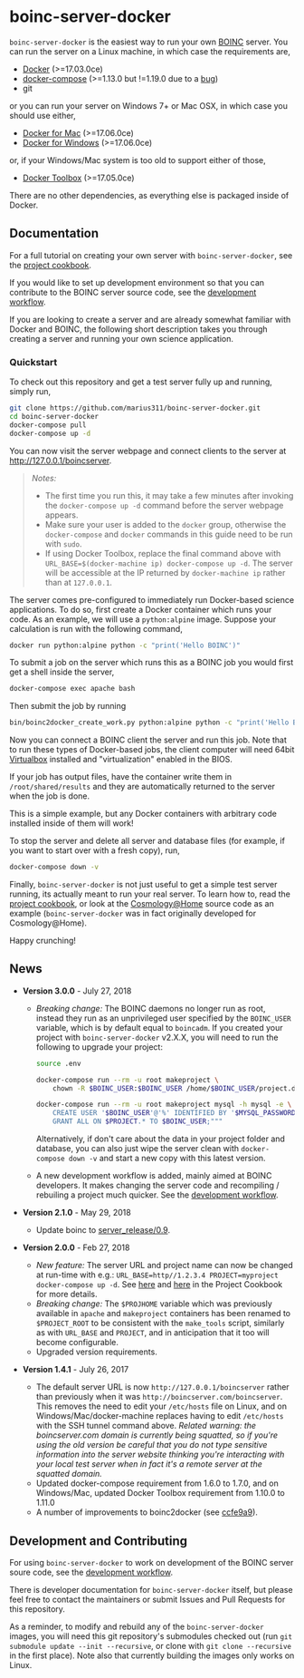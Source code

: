 
# boinc-server-docker

`boinc-server-docker` is the easiest way to run your own [BOINC](http://boinc.berkeley.edu/) server. You can run the server on a Linux machine, in which case the requirements are, 

* [Docker](https://docs.docker.com/engine/installation/) (>=17.03.0ce)
* [docker-compose](https://docs.docker.com/compose/install/) (>=1.13.0 but !=1.19.0 due to a [bug](https://github.com/docker/docker-py/issues/1841))
* git

or you can run your server on Windows 7+ or Mac OSX, in which case you should use either,

* [Docker for Mac](https://docs.docker.com/docker-for-mac/install/#download-docker-for-) (>=17.06.0ce)
* [Docker for Windows](https://docs.docker.com/docker-for-windows/install/) (>=17.06.0ce)

or, if your Windows/Mac system is too old to support either of those,

* [Docker Toolbox](https://docs.docker.com/toolbox/overview) (>=17.05.0ce)

There are no other dependencies, as everything else is packaged inside of Docker. 


## Documentation

For a full tutorial on creating your own server with `boinc-server-docker`, see the [project cookbook](https://github.com/marius311/boinc-server-docker/blob/master/docs/cookbook.md). 

If you would like to set up development environment so that you can contribute to the BOINC server source code, see the [development workflow](docs/dev-workflow.md). 

If you are looking to create a server and are already somewhat familiar with Docker and BOINC, the following short description takes you through creating a server and running your own science application. 

### Quickstart

To check out this repository and get a test server fully up and running, simply run,
```bash
git clone https://github.com/marius311/boinc-server-docker.git
cd boinc-server-docker
docker-compose pull
docker-compose up -d
```

You can now visit the server webpage and connect clients to the server at http://127.0.0.1/boincserver. 

> *Notes:* 
> * The first time you run this, it may take a few minutes after invoking the `docker-compose up -d` command before the server webpage appears. 
> * Make sure your user is added to the `docker` group, otherwise the `docker-compose` and `docker` commands in this guide need to be run with `sudo`. 
> * If using Docker Toolbox, replace the final command above with `URL_BASE=$(docker-machine ip) docker-compose up -d`. The server will be accessible at the IP returned by `docker-machine ip` rather than at `127.0.0.1`.

The server comes pre-configured to immediately run Docker-based science applications. To do so, first create a Docker container which runs your code. As an example, we will use a `python:alpine` image. Suppose your calculation is run with the following command,

```bash
docker run python:alpine python -c "print('Hello BOINC')"
```

To submit a job on the server which runs this as a BOINC job you would first get a shell inside the server,

```bash
docker-compose exec apache bash
```

Then submit the job by running 

```bash
bin/boinc2docker_create_work.py python:alpine python -c "print('Hello BOINC')"
```

Now you can connect a BOINC client the server and run this job. Note that to run these types of Docker-based jobs, the client computer will need 64bit [Virtualbox](https://www.virtualbox.org/wiki/Downloads) installed and "virtualization" enabled in the BIOS. 

If your job has output files, have the container write them in `/root/shared/results` and they are automatically returned to the server when the job is done. 

This is a simple example, but any Docker containers with arbitrary code installed inside of them will work! 

To stop the server and delete all server and database files (for example, if you want to start over with a fresh copy), run,

```bash
docker-compose down -v
```


Finally, `boinc-server-docker` is not just useful to get a simple test server running, its actually meant to run your real server. To learn how to, read the [project cookbook](https://github.com/marius311/boinc-server-docker/blob/master/docs/cookbook.md), or look at the [Cosmology@Home](https://www.github.com/marius311/cosmohome) source code as an example (`boinc-server-docker` was in fact originally developed for Cosmology@Home). 

Happy crunching! 


## News

* **Version 3.0.0** - July 27, 2018
    * *Breaking change:* The BOINC daemons no longer run as root, instead they run as an unprivileged user specified by the `BOINC_USER` variable, which is by default equal to `boincadm`. If you created your project with `boinc-server-docker` v2.X.X, you will need to run the following to upgrade your project:

      ```bash
      source .env

      docker-compose run --rm -u root makeproject \
          chown -R $BOINC_USER:$BOINC_USER /home/$BOINC_USER/project.dst

      docker-compose run --rm -u root makeproject mysql -h mysql -e \ """ 
          CREATE USER '$BOINC_USER'@'%' IDENTIFIED BY '$MYSQL_PASSWORD'; 
          GRANT ALL ON $PROJECT.* TO $BOINC_USER;"""
      ```
      Alternatively, if don't care about the data in your project folder and database, you can also just wipe the server clean with `docker-compose down -v` and start a new copy with this latest version.
    * A new development workflow is added, mainly aimed at BOINC developers. It makes changing the server code and recompiling / rebuiling a project much quicker. See the [development workflow](docs/dev-workflow.md).

    

* **Version 2.1.0** - May 29, 2018
    * Update boinc to [server_release/0.9](https://github.com/BOINC/boinc/releases/tag/server_release%2F0.9).
* **Version 2.0.0** - Feb 27, 2018
    * *New feature:* The server URL and project name can now be changed at run-time with e.g.: `URL_BASE=http//1.2.3.4 PROJECT=myproject docker-compose up -d`. See [here](docs/cookbook.md#server-url) and [here](docs/cookbook.md#custom-configuration-variables) in the Project Cookbook for more details.
    * *Breaking change:* The `$PROJHOME` variable which was previously available in `apache` and `makeproject` containers has been renamed to `$PROJECT_ROOT` to be consistent with the `make_tools` script, similarly as with `URL_BASE` and `PROJECT`, and in anticipation that it too will become configurable.
    * Upgraded version requirements.
* **Version 1.4.1** - July 26, 2017
    * The default server URL is now `http://127.0.0.1/boincserver` rather than previously when it was `http://boincserver.com/boincserver`. This removes the need to edit your `/etc/hosts` file on Linux, and on Windows/Mac/docker-machine replaces having to edit `/etc/hosts` with the SSH tunnel command above. *Related warning: the boincserver.com domain is currently being squatted, so if you're using the old version be careful that you do not type sensitive information into the server website thinking you're interacting with your local test server when in fact it's a remote server at the squatted domain.*
    * Updated docker-compose requirement from 1.6.0 to 1.7.0, and on Windows/Mac, updated Docker Toolbox requirement from 1.10.0 to 1.11.0
    * A number of improvements to boinc2docker (see [ccfe9a9](https://github.com/marius311/boinc-server-docker/commit/ccfe9a9704b9282f528565c74e07ee3be698aa0d)).


## Development and Contributing

For using `boinc-server-docker` to work on development of the BOINC server soure code, see the [development workflow](docs/dev-workflow.md). 

There is developer documentation for `boinc-server-docker` itself, but please feel free to contact the maintainers or submit Issues and Pull Requests for this repository. 

As a reminder, to modify and rebuild any of the `boinc-server-docker` images, you will need this git repository's submodules checked out (run `git submodule update --init --recursive`, or clone with `git clone --recursive` in the first place). Note also that currently building the images only works on Linux. 
